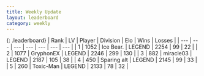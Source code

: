 ```yaml
---
title: Weekly Update
layout: leaderboard
category: weekly
---
```


{: .leaderboard}
| Rank | LV | Player | Division | Elo | Wins | Losses |
| --- | --- | --- | --- | --- | --- | --- |
| <span data-change="14">1</span> | 1052 | <span title="ID: 417840">Ice Bear.</span> | LEGEND | <span data-change="243">2254</span> | <span data-change="67">99</span> | <span data-change="8">22</span> |
| <span data-change="0">2</span> | 1077 | <span title="ID: 315148">GryphonEX</span> | LEGEND | <span data-change="94">2246</span> | <span data-change="137">299</span> | <span data-change="58">130</span> |
| <span data-change="2">3</span> | 882 | <span title="ID: 416373">miracle03</span> | LEGEND | <span data-change="141">2187</span> | <span data-change="72">105</span> | <span data-change="25">38</span> |
| <span data-change="-3">4</span> | 450 | <span title="ID: 382502">Sparing alt</span> | LEGEND | <span data-change="-13">2145</span> | <span data-change="39">99</span> | <span data-change="16">33</span> |
| <span data-change="-2">5</span> | 260 | <span title="ID: 521263">Toxic-Man</span> | LEGEND | <span data-change="13">2133</span> | <span data-change="5">78</span> | <span data-change="2">32</span> |